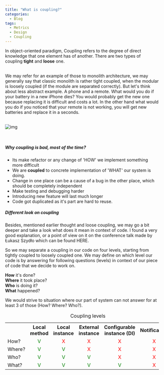 ```yaml
---
title: "What is coupling?"
categories:
  - Blog
tags:
  - Metrics
  - Design
  - Coupling
---
```


In object-oriented paradigm, Coupling refers to the degree of direct knowledge that one element has of another. There
are two types of coupling **tight** and **loose** one.

<br>
We may refer for an example of those to monolith architecture, we may generally say that classic monolith is rather tight coupled, when the modular is loosely coupled (if the module are separated correctly).
But let's think about less abstract example. A phone and a remote. What would you do if your battery in a new iPhone dies? You would probably get the new one because replacing it is difficult and costs a lot. 
In the other hand what would you do if you noticed that your remote is not working, you will get new batteries and replace it in a seconds.

<br>
<br>

![img]({{site.url}}/assets/blog_images/2022-10-05-what-is-coupling/coupling-ilustration.png)

<br>

##### Why coupling is bad, most of the time?

* Its make refactor or any change of 'HOW' we implement something more difficult
* We are **coupled** to concrete implementation of 'WHAT' our system is doing.
* Change in one place can be a cause of a bug in the other place, which should be completely independent
* Make testing and debugging harder
* Introducing new feature will last much longer
* Code got duplicated as it's part are hard to reuse.

##### Different look on coupling

Besides, mentioned earlier thought and loose coupling, we may go a bit deeper and take a look what does it mean in
context of code. I found a very good explanation, or a point of view on it on the conference talk made by Łukasz Szydło
which can be found HERE.

So we may separate a coupling in our code on four levels, starting from tightly coupled to loosely coupled one. We may
define on which level our code is by answering for following questions (levels) in context of our piece of code that we
decide to work on.

**How** it's done? <br>
**Where** it took place? <br>
**Who** is doing it? <br>
**What** happened? <br>

We would strive to situation where our part of system can not answer for at least 3 of those (How? Where? Who?).


<table style="width:100%">
  <caption>Coupling levels</caption>
  <tr>
    <th></th>
    <th>Local method</th>
    <th>Local instance</th>
    <th>External instance</th>
    <th>Configurable instance (DI)</th>
    <th>Notification</th>
  </tr>
  <tr>
    <td>How?</td>
    <td style="text-align:center; color: green">V</td>    
    <td style="text-align:center; color: red">X</td>
    <td style="text-align:center; color: red">X</td>
    <td style="text-align:center; color: red">X</td>
    <td style="text-align:center; color: red">X</td>
  </tr>
  <tr>
    <td>Where?</td>
    <td style="text-align:center; color: green">V</td>    
    <td style="text-align:center; color: green">V</td>
    <td style="text-align:center; color: red">X</td>
    <td style="text-align:center; color: red">X</td>
    <td style="text-align:center; color: red">X</td>
  </tr>
  <tr>
   <td>Who?</td>
    <td style="text-align:center; color: green">V</td>    
    <td style="text-align:center; color: green">V</td>
    <td style="text-align:center; color: green">V</td>
    <td style="text-align:center; color: red">X</td>
    <td style="text-align:center; color: red">X</td>
  </tr>  
  <tr>
    <td>What?</td>
    <td style="text-align:center; color: green">V</td>    
    <td style="text-align:center; color: green">V</td>
    <td style="text-align:center; color: green">V</td>
    <td style="text-align:center; color: green">V</td>
    <td style="text-align:center; color: red">X</td>
   </tr>
</table> 



